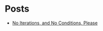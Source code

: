 # Posts

* [No Iterations, and No Conditions, Please](posts/20200601_noiterationsnoconditionsplease.md)

